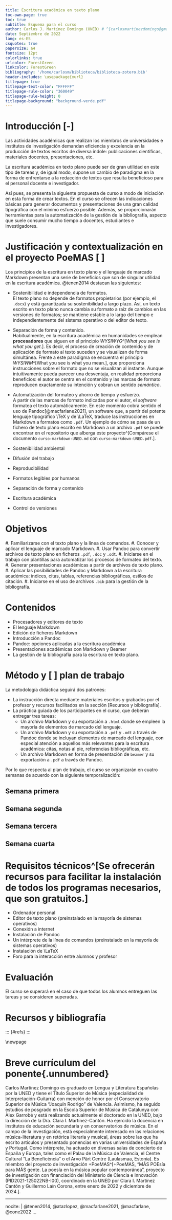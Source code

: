 ```yaml
---
title: Escritura académica en texto plano
toc-own-page: true
toc: true
subtitle: Esquema para el curso
author: Carlos J. Martínez Domingo (UNED) # ^[carlosmartinezdomingo@gmail.com]
date: Septiembre de 2022
lang: es-ES
csquotes: true
papersize: a4
fontsize: 12pt
colorlinks: true
urlcolor: ForestGreen
linkcolor: ForestGreen
bibliography: '/home/carlosm/biblioteca/biblioteca-zotero.bib'
header-includes: \usepackage{xurl}
titlepage: true
titlepage-text-color: "FFFFFF"
titlepage-rule-color: "360049"
titlepage-rule-height: 0
titlepage-background: "background-verde.pdf"
---
```


# Introducción [-]

Las actividades académicas que realizan los miembros de universidades e institutos de investigación demandan eficiencia y excelencia en la producción de textos escritos de diversa índole: publicaciones científicas, materiales docentes, presentaciones, etc.

La escritura académica en texto plano puede ser de gran utilidad en este tipo de tareas y, de igual modo, supone un cambio de paradigma en la forma de enfrentarse a la redacción de textos que resulta beneficioso para el personal docente e investigador.

Así pues, se presenta la siguiente propuesta de curso a modo de iniciación en esta forma de crear textos. En el curso se ofrecen las indicaciones básicas para generar documentos y presentaciones de una gran calidad tipográfica con el mínimo esfuerzo posible. Además, se proporcionarán herramientas para la automatización de la gestión de la bibliografía, aspecto que suele consumir mucho tiempo a docentes, estudiantes e investigadores.

# Justificación y contextualización en el proyecto PoeMAS [ ]

Los principios de la escritura en texto plano y el lenguaje de marcado Markdown presentan una serie de beneficios que son de singular utilidad en la escritura académica. @tenen2014 destacan las siguientes:

- Sostenibilidad e independencia de formatos.  
El texto plano no depende de formatos propietarios (por ejemplo, el `.docx`) y está garantizada su sostenibilidad a largo plazo. Así, un texto escrito en texto plano nunca cambia su formato a raíz de cambios en las versiones de formatos; se mantiene estable a lo largo del tiempo e independientemente del sistema operativo o del editor de texto.
- Separación de forma y contenido.  
Habitualmente, en la escritura académica en humanidades se emplean **procesadores** que siguen en el principio _WYSIWYG_^[_What you see is what you get_.]. Es decir, el proceso de creación de contenido y de aplicación de formato al texto suceden y se visualizan de forma simultánea. Frente a este paradigma se encuentra el principio _WYSIWM_^[What you see is what you mean.], que proporciona instrucciones sobre el formato que no se visualizan al instante. Aunque intuitivamente pueda parecer una desventaja, en realidad proporciona beneficios: el autor se centra en el contenido y las marcas de formato reproducen exactamente su intención y cobran un sentido _semántico_.
- Automatización del formateo y ahorro de tiempo y esfuerzo.  
A partir de las marcas de formato indicadas por el autor, el _software_ formatea el texto automáticamente. En este momento cobra sentido el uso de Pandoc[@macfarlane2021], un software que, a partir del potente lenguaje tipográfico \TeX y de \LaTeX, traduce las instrucciones en Markdown a formatos como `.pdf`. Un ejemplo de cómo se pasa de un fichero de texto plano escrito en Markdown a un archivo `.pdf` se puede encontrar en el repositorio que alberga este proyecto^[Compárese el documento `curso-markdown-UNED.md` con `curso-markdown-UNED.pdf`.].

- Sostenibilidad ambiental
- Difusión del trabajo
- Reproducibilidad
- Formatos legibles por humanos
- Separación de forma y contenido
- Escritura académica
- Control de versiones

# Objetivos

#. Familiarizarse con el texto plano y la línea de comandos.
#. Conocer y aplicar el lenguaje de marcado Markdown.
#. Usar Pandoc para convertir archivos de texto plano en ficheros `.pdf`, `.doc` y `.odt`.
#. Iniciarse en el trabajo con plantillas para automatizar los procesos de formateo del texto.
#. Generar presentaciones académicas a partir de archivos de texto plano.
#. Aplicar las posibilidades de Pandoc y Markdown a la escritura académica: índices, citas, tablas, referencias bibliográficas, estilos
de citación.
#. Iniciarse en el uso de archivos `.bib` para la gestión de la bibliografía.

# Contenidos

- Procesadores y editores de texto
- El lenguaje Markdown
- Edición de ficheros Markdown
- Introducción a Pandoc
- Pandoc: opciones aplicadas a la escritura académica
- Presentaciones académicas con Markdown y Beamer
- La gestión de la bibliografía para la escritura en texto plano.

# Método y [ ] plan de trabajo

La metodología didáctica seguirá dos patrones:

- La instrucción directa mediante materiales escritos y grabados por el profesor y recursos facilitados en la sección [Recursos y bibliografía].
- La práctica guiada de los participantes en el curso, que deberán entregar tres tareas:
  - Un archivo Markdown y su exportación a `.html` donde se empleen la mayoría de elementos de marcado del lenguaje.
  - Un archivo Markdown y su exportación a `.pdf` y `.odt` a través de Pandoc donde se incluyan elementos de marcado del lenguaje, con especial atención a aquellos más relevantes para la escritura académica: citas, notas al pie, referencias bibliográficas, etc.
  - Un archivo Markdown en forma de presentación de `beamer` y su exportación a `.pdf` a través de Pandoc.
  
Por lo que respecta al plan de trabajo, el curso se organizarán en cuatro semanas de acuerdo con la siguiente temporalización:

## Semana primera


## Semana segunda

## Semana tercera

## Semana cuarta

# Requisitos técnicos^[Se ofrecerán recursos para facilitar la instalación de todos los programas necesarios, que son gratuitos.]

- Ordenador personal
- Editor de texto plano (preinstalado en la mayoría de sistemas operativos)
- Conexión a internet
- Instalación de Pandoc
- Un intérprete de la línea de comandos (preinstalado en la mayoría de sistemas operativos)
- Instalación de \LaTeX 
- Foro para la interacción entre alumnos y profesor

# Evaluación

El curso se superará en el caso de que todos los alumnos entreguen las tareas y se consideren superadas.

# Recursos y bibliografía




::: {#refs}
:::

\newpage

# Breve currículum del ponente{.unnumbered}

Carlos Martínez Domingo es graduado en Lengua y Literatura Españolas por la UNED y tiene el Título Superior de Música (especialidad de Interpretación-Guitarra) con mención de honor por el Conservatorio Superior de Música “Joaquín Rodrigo” de Valencia. Asimismo, ha seguido estudios de posgrado en la Escola Superior de Música de Catalunya con Àlex Garrobé y está realizando actualmente el doctorado en la UNED, bajo la dirección de la Dra. Clara I. Martínez-Cantón. Ha ejercido la docencia en institutos de educación secundaria y en conservatorios de música. En el campo de la investigación, está especialmente interesado en las relaciones música-literatura y en retórica literaria y musical, áreas sobre las que ha escrito artículos y presentado ponencias en varias universidades de España y Portugal. Como intérprete, ha actuado en diversas salas de concierto de España y Europa, tales como el Palau de la Música de Valencia, el Centre Cultural “La Beneficència” o el Arvo Pärt Centre (Laulasmaa, Estonia). Es miembro del proyecto de investigación +PoeMAS^[+PoeMAS, “MÁS POEsía para MÁS gente. La poesía en la
música popular contemporánea”, proyecto de investigación con financiación del Ministerio de
Ciencia e Innovación (PID2021-125022NB-I00), coordinado en la UNED por Clara I. Martínez
Cantón y Guillermo Laín Corona, entre enero de 2022 y diciembre de 2024.].


---
nocite: |
  @tenen2014, @atazlopez, @macfarlane2021, @macfarlane, @cone2022
...
